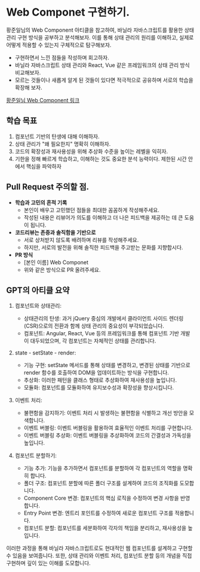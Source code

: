 # Web Componet 구현하기.

황준일님의 Web Component 아티클을 참고하여, 바닐라 자바스크립트를 활용한 상태 관리 구현 방식을 공부하고 분석해보자. 이를 통해 상태 관리의 원리를 이해하고, 실제로 어떻게 적용할 수 있는지 구체적으로 탐구해보자.

- 구현하면서 느낀 점들을 작성하며 회고하자.
- 바닐라 자바스크립트 상태 관리와 React, Vue 같은 프레임워크의 상태 관리 방식 비교해보자.
- 모르는 것들이나 새롭게 알게 된 것들이 있다면 적극적으로 공유하며 서로의 학습을 확장해 보자.

[황준일님 Web Component 링크](https://junilhwang.github.io/TIL/Javascript/Design/Vanilla-JS-Component/#_2-%E1%84%8B%E1%85%B5%E1%84%87%E1%85%A6%E1%86%AB%E1%84%90%E1%85%B3-%E1%84%87%E1%85%A5%E1%84%87%E1%85%B3%E1%86%AF%E1%84%85%E1%85%B5%E1%86%BC)

## 학습 목표

1. 컴포넌트 기반의 탄생에 대해 이해하자.
2. 상태 관리가 "왜 필요한지" 명확히 이해하자.
3. 코드의 확장성과 재사용성을 위해 추상화 수준을 높이는 레벨을 익히자.
4. 기한을 정해 빠르게 학습하고, 이해하는 것도 중요한 분석 능력이다. 제한된 시간 안에서 핵심을 파악하자

## Pull Request 주의할 점.

- **학습과 고민의 흔적 기록**
  - 본인이 배우고 고민했던 점들을 최대한 꼼꼼하게 작성해주세요.
  - 작성된 내용은 리뷰어가 의도를 이해하고 더 나은 피드백을 제공하는 데 큰 도움이 됩니다.
- **코드리뷰는 존중과 솔직함을 기반으로**
  - 서로 상처받지 않도록 배려하며 리뷰를 작성해주세요.
  - 하지만, 서로의 발전을 위해 솔직한 피드백을 주고받는 문화를 지향합시다.
- **PR 방식**
  - [본인 이름] Web Componet
  - 위와 같은 방식으로 PR 올려주세요.

## GPT의 아티클 요약

1. 컴포넌트와 상태관리:

   - 상태관리의 탄생: 과거 jQuery 중심의 개발에서 클라이언트 사이드 렌더링(CSR)으로의 전환과 함께 상태 관리의 중요성이 부각되었습니다.
   - 컴포넌트: Angular, React, Vue 등의 프레임워크를 통해 컴포넌트 기반 개발이 대두되었으며, 각 컴포넌트는 자체적인 상태를 관리합니다.

2. state - setState - render:

   - 기능 구현: setState 메서드를 통해 상태를 변경하고, 변경된 상태를 기반으로 render 함수를 호출하여 DOM을 업데이트하는 방식을 구현합니다.
   - 추상화: 이러한 패턴을 클래스 형태로 추상화하여 재사용성을 높입니다.
   - 모듈화: 컴포넌트를 모듈화하여 유지보수성과 확장성을 향상시킵니다.

3. 이벤트 처리:

   - 불편함을 감지하기: 이벤트 처리 시 발생하는 불편함을 식별하고 개선 방안을 모색합니다.
   - 이벤트 버블링: 이벤트 버블링을 활용하여 효율적인 이벤트 처리를 구현합니다.
   - 이벤트 버블링 추상화: 이벤트 버블링을 추상화하여 코드의 간결성과 가독성을 높입니다.

4. 컴포넌트 분할하기:

   - 기능 추가: 기능을 추가하면서 컴포넌트를 분할하여 각 컴포넌트의 역할을 명확히 합니다.
   - 폴더 구조: 컴포넌트 분할에 따른 폴더 구조를 설계하여 코드의 조직화를 도모합니다.
   - Component Core 변경: 컴포넌트의 핵심 로직을 수정하여 변경 사항을 반영합니다.
   - Entry Point 변경: 엔트리 포인트를 수정하여 새로운 컴포넌트 구조를 적용합니다.
   - 컴포넌트 분할: 컴포넌트를 세분화하여 각자의 책임을 분리하고, 재사용성을 높입니다.

이러한 과정을 통해 바닐라 자바스크립트로도 현대적인 웹 컴포넌트를 설계하고 구현할 수 있음을 보여줍니다. 또한, 상태 관리와 이벤트 처리, 컴포넌트 분할 등의 개념을 직접 구현하며 깊이 있는 이해를 도모합니다.
